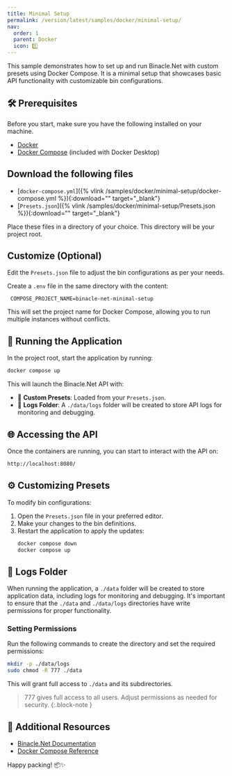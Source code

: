 ```yaml
---
title: Minimal Setup
permalink: /version/latest/samples/docker/minimal-setup/
nav:
  order: 1
  parent: Docker
  icon: 1️⃣
---
```


This sample demonstrates how to set up and run Binacle.Net with custom presets using Docker Compose.
It is a minimal setup that showcases basic API functionality with customizable bin configurations.

## 🛠️ Prerequisites

Before you start, make sure you have the following installed on your machine.

- [Docker](https://www.docker.com/get-started)
- [Docker Compose](https://www.docker.com/get-started) (included with Docker Desktop)

## Download the following files
- [`docker-compose.yml`]({% vlink /samples/docker/minimal-setup/docker-compose.yml %}){:download="" target="_blank"}
- [`Presets.json`]({% vlink /samples/docker/minimal-setup/Presets.json %}){:download="" target="_blank"}

Place these files in a directory of your choice. This directory will be your project root.

## Customize (Optional)

Edit the `Presets.json` file to adjust the bin configurations as per your needs.

Create a `.env` file in the same directory with the content:
```text
 COMPOSE_PROJECT_NAME=binacle-net-minimal-setup
```  
This will set the project name for Docker Compose, allowing you to run multiple instances without conflicts.


## 🚀 Running the Application

In the project root, start the application by running:
```bash
docker compose up
```

This will launch the Binacle.Net API with:
- 📖 **Custom Presets**: Loaded from your `Presets.json`.
- 📂 **Logs Folder**: A `./data/logs` folder will be created to store API logs for monitoring and debugging.

## 🌐 Accessing the API
Once the containers are running, you can start to interact with the API on:
```bash
http://localhost:8080/
```

## ⚙️ Customizing Presets
To modify bin configurations:
1. Open the `Presets.json` file in your preferred editor.
2. Make your changes to the bin definitions.
3. Restart the application to apply the updates:<br>
    ```bash
    docker compose down
    docker compose up
    ```

## 📂 Logs Folder
When running the application, a `./data` folder will be created to store application data, including logs for monitoring and debugging.
It's important to ensure that the `./data` and `./data/logs` directories have write permissions for proper functionality.

### Setting Permissions
Run the following commands to create the directory and set the required permissions:

```bash
mkdir -p ./data/logs
sudo chmod -R 777 ./data
```
This will grant full access to `./data` and its subdirectories.

> 777 gives full access to all users. Adjust permissions as needed for security.
{:.block-note }

## 📄 Additional Resources
- [Binacle.Net Documentation](https://docs.binacle.net/)
- [Docker Compose Reference](https://docs.docker.com/compose/)

Happy packing! 📦✨
